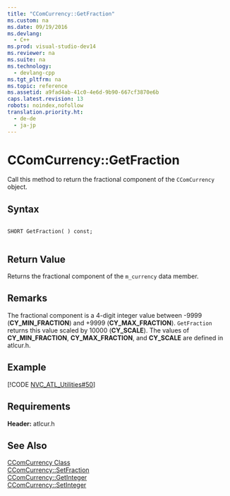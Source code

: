 ```yaml
---
title: "CComCurrency::GetFraction"
ms.custom: na
ms.date: 09/19/2016
ms.devlang: 
  - C++
ms.prod: visual-studio-dev14
ms.reviewer: na
ms.suite: na
ms.technology: 
  - devlang-cpp
ms.tgt_pltfrm: na
ms.topic: reference
ms.assetid: a9fad4ab-41c0-4e6d-9b90-667cf3870e6b
caps.latest.revision: 13
robots: noindex,nofollow
translation.priority.ht: 
  - de-de
  - ja-jp
---
```

# CComCurrency::GetFraction
Call this method to return the fractional component of the `CComCurrency` object.  
  
## Syntax  
  
```  
  
SHORT GetFraction( ) const;  
  
```  
  
## Return Value  
 Returns the fractional component of the `m_currency` data member.  
  
## Remarks  
 The fractional component is a 4-digit integer value between -9999 (**CY_MIN_FRACTION**) and +9999 (**CY_MAX_FRACTION**). `GetFraction` returns this value scaled by 10000 (**CY_SCALE**). The values of **CY_MIN_FRACTION**, **CY_MAX_FRACTION**, and **CY_SCALE** are defined in atlcur.h.  
  
## Example  
 [!CODE [NVC_ATL_Utilities#50](../CodeSnippet/VS_Snippets_Cpp/NVC_ATL_Utilities#50)]  
  
## Requirements  
 **Header:** atlcur.h  
  
## See Also  
 [CComCurrency Class](../vs140/CComCurrency-Class.md)   
 [CComCurrency::SetFraction](../vs140/CComCurrency--SetFraction.md)   
 [CComCurrency::GetInteger](../vs140/CComCurrency--GetInteger.md)   
 [CComCurrency::SetInteger](../vs140/CComCurrency--SetInteger.md)